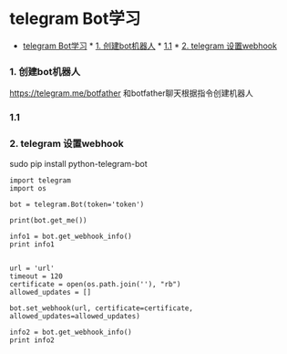 <!--
author: jimmy
head:
date: 2018-05-05
title: telegram 机器人
tags: telegram
images: http://pingodata.qiniudn.com/cube2.jpg
category: python telegram
status: publish
summary: anaconda管理python环境
-->
# telegram Bot学习

<!-- @import "[TOC]" {cmd="toc" depthFrom=1 depthTo=6 orderedList=0} -->
<!-- code_chunk_output -->

* [telegram Bot学习](#telegram-bot学习)
		* [1. 创建bot机器人](#1-创建bot机器人)
		* [1.1](#11)
		* [2. telegram 设置webhook](#2-telegram-设置webhook)

<!-- /code_chunk_output -->

### 1. 创建bot机器人
https://telegram.me/botfather
和botfather聊天根据指令创建机器人
### 1.1
### 2. telegram 设置webhook
sudo pip install python-telegram-bot

```
import telegram
import os

bot = telegram.Bot(token='token')

print(bot.get_me())

info1 = bot.get_webhook_info()
print info1


url = 'url'
timeout = 120
certificate = open(os.path.join(''), "rb")
allowed_updates = []

bot.set_webhook(url, certificate=certificate, allowed_updates=allowed_updates)

info2 = bot.get_webhook_info()
print info2

```
